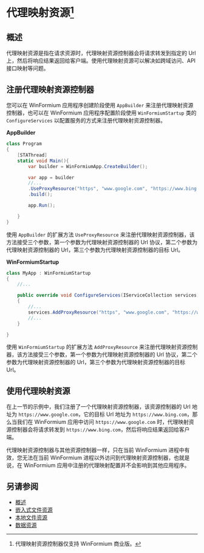 # 代理映射资源[^1]

[^1]: 代理映射资源控制器仅支持 WinFormium 商业版。

## 概述

代理映射资源是指在请求资源时，代理映射资源控制器会将请求转发到指定的 Url 上，然后将响应结果返回给客户端。使用代理映射资源可以解决如跨域访问、API 接口映射等问题。

## 注册代理映射资源控制器

您可以在 WinFormium 应用程序创建阶段使用 `AppBuilder` 来注册代理映射资源控制器，也可以在 WinFormium 应用程序配置阶段使用 `WinFormiumStartup` 类的 `ConfigureServices` 以配置服务的方式来注册代理映射资源控制器。

**AppBuilder**

```csharp
class Program
{
    [STAThread]
    static void Main(){
        var builder = WinFormiumApp.CreateBuilder();

        var app = builder
        //...
        .UseProxyResource("https", "www.google.com", "https://www.bing.com")
        .build();

        app.Run();

    }
}
```

使用 `AppBuilder` 的扩展方法 `UseProxyResource` 来注册代理映射资源控制器，该方法接受三个参数，第一个参数为代理映射资源控制器的 Url 协议，第二个参数为代理映射资源控制器的 Url，第三个参数为代理映射资源控制器的目标 Url。

**WinFormiumStartup**

```csharp
class MyApp : WinFormiumStartup
{
    //...

    public override void ConfigureServices(IServiceCollection services)
    {
        //...
        services.AddProxyResource("https", "www.google.com", "https://www.bing.com");
        //...
    }

}
```

使用 `WinFormiumStartup` 的扩展方法 `AddProxyResource` 来注册代理映射资源控制器，该方法接受三个参数，第一个参数为代理映射资源控制器的 Url 协议，第二个参数为代理映射资源控制器的 Url，第三个参数为代理映射资源控制器的目标 Url。

## 使用代理映射资源

在上一节的示例中，我们注册了一个代理映射资源控制器，该资源控制器的 Url 地址为 `https://www.google.com`，它的目标 Url 地址为 `https://www.bing.com`，那么当我们在 WinFormium 应用中访问 `https://www.google.com` 时，代理映射资源控制器会将请求转发到 `https://www.bing.com`，然后将响应结果返回给客户端。

代理映射资源控制器与其他资源控制器一样，只在当前 WinFormium 进程中有效，您无法在当前 WinFormium 进程以外访问到代理映射资源控制器，也就是说，在 WinFormium 应用中注册的代理映射配置并不会影响到其他应用程序。

## 另请参阅

- [概述](./概述.md)
- [嵌入式文件资源](./嵌入式文件资源.md)
- [本地文件资源](./本地文件资源.md)
- [数据资源](./数据资源.md)
